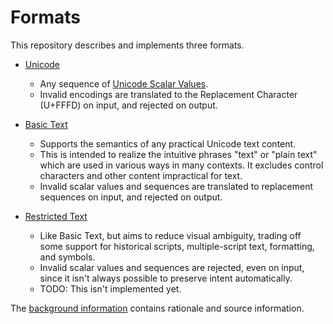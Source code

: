 # Formats

This repository describes and implements three formats.

 - [Unicode](Unicode.md)
   - Any sequence of [Unicode Scalar Values].
   - Invalid encodings are translated to the Replacement Character (U+FFFD) on
     input, and rejected on output.

 - [Basic Text](BasicText.md)
   - Supports the semantics of any practical Unicode text content.
   - This is intended to realize the intuitive phrases "text" or "plain text"
     which are used in various ways in many contexts. It excludes control
     characters and other content impractical for text.
   - Invalid scalar values and sequences are translated to replacement
     sequences on input, and rejected on output.

 - [Restricted Text](RestrictedText.md)
   - Like Basic Text, but aims to reduce visual ambiguity, trading off
     some support for historical scripts, multiple-script text, formatting,
     and symbols.
   - Invalid scalar values and sequences are rejected, even on input, since it
     isn't always possible to preserve intent automatically.
   - TODO: This isn't implemented yet.

The [background information] contains rationale and source information.

[background information]: Background.md
[Unicode Scalar Values]: https://unicode.org/glossary/#unicode_scalar_value

